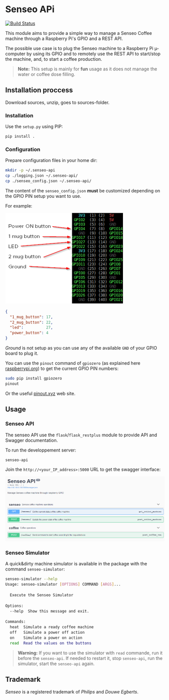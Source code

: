 # Senseo APi

[![Build Status](https://travis-ci.org/lrivallain/Senseo-aPi.svg?branch=master)](https://travis-ci.org/lrivallain/Senseo-aPi)

This module aims to provide a simple way to manage a Senseo Coffee machine through a Raspberry Pi's GPIO and a REST API.

The possible use case is to plug the Senseo machine to a Raspberry Pi µ-computer by using its GPIO and to
remotely use the REST API to start/stop the machine, and, to start a coffee production.

> **Note:** This setup is mainly for **fun** usage as it does not manage the water or coffee dose filling.

## Installation proccess

Download sources, unzip, goes to sources-folder.

### Installation

Use the `setup.py` using PIP:

```bash
pip install .
```

### Configuration

Prepare configuration files in your home dir:

```bash
mkdir -p ~/.senseo-api
cp ./logging.json ~/.senseo-api/
cp ./senseo_config.json ~/.senseo-api/
```

The content of the `senseo_config.json` **must** be customized depending on the GPIO PIN setup you want to use.

For example:

![Pinout example](./docs/_static/pinout_example.png)

```json
{
  "1_mug_button": 17,
  "2_mug_button": 22,
  "led":          27,
  "power_button": 4
}
```

*Ground* is not setup as you can use any of the available `GND` of your GPIO board to plug it.

You can use the `pinout` command of `gpiozero` (as explained here [raspberrypi.org](https://www.raspberrypi.org/documentation/usage/gpio/)) to get the current GPIO PIN numbers:

```bash
sudo pip install gpiozero
pinout
```

Or the useful [pinout.xyz](https://pinout.xyz/#) web site.

## Usage

### Senseo API

The senseo API use the `flask`/`flask_restplus` module to provide API and Swagger documentation.

To run the developpement server:

```bash
senseo-api
```

Join the `http://<your_IP_address>:5000` URL to get the swagger interface:

![Swagger UI](./docs/_static/swaggerui.png)

### Senseo Simulator

A quick&dirty machine simulator is available in the package with the command `senseo-simulator`:

```bash
senseo-simulator --help
Usage: senseo-simulator [OPTIONS] COMMAND [ARGS]...

  Execute the Senseo Simulator

Options:
  --help  Show this message and exit.

Commands:
  heat  Simulate a ready coffee machine
  off   Simulate a power off action
  on    Simulate a power on action
  read  Read the values on the buttons
```

> **Warning:** If you want to use the simulator with `read` commande, run it before the `senseo-api`. If needed to restart it, stop `senseo-api`, run the simulator, start the `senseo-api` again.

## Trademark

*Senseo* is a registered trademark of *Philips* and *Douwe Egberts*.